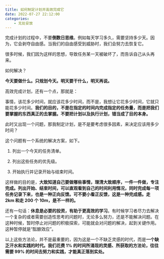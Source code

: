 ```yaml
---
title: 如何制定计划并高效完成它
date: 2022-07-27 22:12:00
categories:
    - 无处安放
---
```

完成计划的过程中，不要**倒数日思维**。例如每天学习多久，需要坚持多少天。因为，它会剥夺自由感。当我们的自由感受到威胁时，我们会努力去恢复它。

很多时候，我们因为这样的思想，导致任务某一天被破坏了，而告诉自己从头再来。

如何解决？

**今天要做什么。只规划今天。明天要干什么，明天再说。**

高效完成计划，还有一个点，那就是：

事情，该花多少时间，就应该花多少时间，而不是，我想让它花多少时间，它就只能花多少时间。**我们的目的，不是在指定的时间内完成指定的任务量，而是把我们要掌握的东西真正的去掌握。不要把计划以及执行计划，错当成了目的本身。**

此时又出现一个问题，那我制定计划，是不是要考虑很多因素，来决定应该用多少时间？

这个问题有一个系统的解决方案，如下。

1. 列出一个今天的任务清单。

2. 列出这些任务的优先级。

3. 开始执行并记录开始与结束时间。

这样做的目的是，**大致知道自己要做哪些事情，理清大致顺序，一件一件做，专注完成。列出开始、结束时间，可以直观看到自己的时间利用情况，同时完成每一项任务记录下来，也是一种正向反馈。**可不要小看正反馈，这是一种完成感**。走 2km 和走 200 个 10m，是不一样的。**

还有一句话：**休息是必要的投资，有助于更高效的学习**。有时候学习者尽力去解决一个复杂的或者需要创造性思考的问题时，无论多么努力，还是不能解决问题。在这种时候，暂时停止对问题的积极探索，可能就会对问题的解决，起到关键作用。这种暂停就是“酝酿效应”。

以上这些方法论，并不是最重要的，因为这是一个不缺乏灵感的时代，而是**一个缺乏汗水和实践的时代。我们花费 1% 的时间所涌现的灵感、所获取的方法论，往往需要 99% 的时间去努力和实践，才能真正落到实处。**